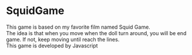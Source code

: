 # SquidGame
This game is based on my favorite film named Squid Game. <br> The idea is that when you move when the doll turn around, you will be end game. If not, keep moving until reach the lines. <br>This game is developed by Javascript

